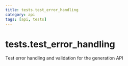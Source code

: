 ```yaml
---
title: tests.test_error_handling
category: api
tags: [api, tests]
---
```


# tests.test_error_handling

Test error handling and validation for the generation API

